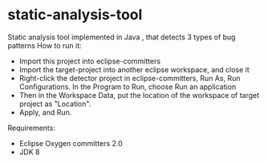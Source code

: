 # static-analysis-tool
Static analysis tool implemented in Java , that detects 3 types of bug patterns
How to run it:
* Import this project into eclipse-committers
* Import the target-project into another eclipse workspace, and close it
* Right-click the detector project in eclipse-committers, Run As, Run Configurations. In the Program to Run, choose Run an application
* Then in the Workspace Data, put the location of the workspace of target project as "Location".
* Apply, and Run.

Requirements:
* Eclipse Oxygen committers 2.0
* JDK 8

